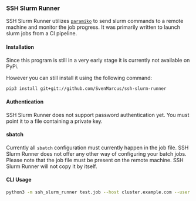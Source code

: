 ### SSH Slurm Runner

SSH Slurm Runner utilizes [`paramiko`](http://www.paramiko.org) to send slurm commands to a remote machine and monitor the job progress. It was primarily written to launch slurm jobs from a CI pipeline.

#### Installation

Since this program is still in a very early stage it is currently not available on PyPi.

However you can still install it using the following command:

```bash
pip3 install git+git://github.com/SvenMarcus/ssh-slurm-runner 
```

#### Authentication

SSH Slurm Runner does not support password authentication yet. You must point it to a file containing a private key.

#### sbatch

Currently all `sbatch` configuration must currently happen in the job file.
SSH Slurm Runner does not offer any other way of configuring your batch jobs.
Please note that the job file must be present on the remote machine. SSH Slurm Runner will not copy it by itself.

#### CLI Usage

```bash
python3 -m ssh_slurm_runner test.job --host cluster.example.com --user myuser --keyfile ~/.ssh/privatekeyfile
```
